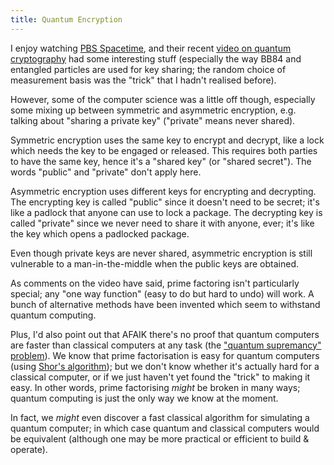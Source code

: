 ```yaml
---
title: Quantum Encryption
---
```


I enjoy watching
[PBS Spacetime](https://www.youtube.com/channel/UC7_gcs09iThXybpVgjHZ_7g), and
their recent
[video on quantum cryptography](https://www.youtube.com/watch?v=pi7YwxxZQ5A)
had some interesting stuff (especially the way BB84 and entangled particles are
used for key sharing; the random choice of measurement basis was the "trick"
that I hadn't realised before).

However, some of the computer science was a little off though, especially some
mixing up between symmetric and asymmetric encryption, e.g. talking about
"sharing a private key" ("private" means never shared).

Symmetric encryption uses the same key to encrypt and decrypt, like a lock which
needs the key to be engaged or released. This requires both parties to have the
same key, hence it's a "shared key" (or "shared secret"). The words "public" and
"private" don't apply here.

Asymmetric encryption uses different keys for encrypting and decrypting. The
encrypting key is called "public" since it doesn't need to be secret; it's like
a padlock that anyone can use to lock a package. The decrypting key is called
"private" since we never need to share it with anyone, ever; it's like the key
which opens a padlocked package.

Even though private keys are never shared, asymmetric encryption is still
vulnerable to a man-in-the-middle when the public keys are obtained.

As comments on the video have said, prime factoring isn't particularly special;
any "one way function" (easy to do but hard to undo) will work. A bunch of
alternative methods have been invented which seem to withstand quantum
computing.

Plus, I'd also point out that AFAIK there's no proof that quantum computers are
faster than classical computers at any task (the
["quantum supremancy" problem]()).
We know that prime factorisation is easy for quantum computers (using
[Shor's algorithm](https://en.wikipedia.org/wiki/Shor%27s_algorithm)); but we
don't know whether it's actually hard for a classical computer, or if we just
haven't yet found the "trick" to making it easy. In other words, prime
factorising *might* be broken in many ways; quantum computing is just the only
way we know at the moment.

In fact, we *might* even discover a fast classical algorithm for simulating a
quantum computer; in which case quantum and classical computers would be
equivalent (although one may be more practical or efficient to build & operate).
